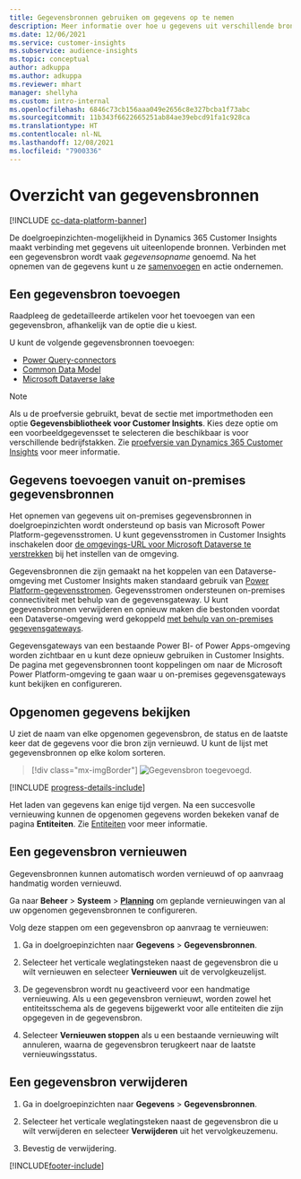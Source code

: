 ```yaml
---
title: Gegevensbronnen gebruiken om gegevens op te nemen
description: Meer informatie over hoe u gegevens uit verschillende bronnen kunt importeren.
ms.date: 12/06/2021
ms.service: customer-insights
ms.subservice: audience-insights
ms.topic: conceptual
author: adkuppa
ms.author: adkuppa
ms.reviewer: mhart
manager: shellyha
ms.custom: intro-internal
ms.openlocfilehash: 6846c73cb156aaa049e2656c8e327bcba1f73abc
ms.sourcegitcommit: 11b343f6622665251ab84ae39ebcd91fa1c928ca
ms.translationtype: HT
ms.contentlocale: nl-NL
ms.lasthandoff: 12/08/2021
ms.locfileid: "7900336"
---
```

# <a name="data-sources-overview"></a>Overzicht van gegevensbronnen

[!INCLUDE [cc-data-platform-banner](../includes/cc-data-platform-banner.md)]

De doelgroepinzichten-mogelijkheid in Dynamics 365 Customer Insights maakt verbinding met gegevens uit uiteenlopende bronnen. Verbinden met een gegevensbron wordt vaak *gegevensopname* genoemd. Na het opnemen van de gegevens kunt u ze [samenvoegen](data-unification.md) en actie ondernemen.

## <a name="add-a-data-source"></a>Een gegevensbron toevoegen

Raadpleeg de gedetailleerde artikelen voor het toevoegen van een gegevensbron, afhankelijk van de optie die u kiest.

U kunt de volgende gegevensbronnen toevoegen:

- [Power Query-connectors](connect-power-query.md)
- [Common Data Model](connect-common-data-model.md)
- [Microsoft Dataverse lake](connect-dataverse-managed-lake.md)

> [!NOTE]
> Als u de proefversie gebruikt, bevat de sectie met importmethoden een optie **Gegevensbibliotheek voor Customer Insights**. Kies deze optie om een voorbeeldgegevensset te selecteren die beschikbaar is voor verschillende bedrijfstakken. Zie [proefversie van Dynamics 365 Customer Insights](../trial-signup.md) voor meer informatie.

## <a name="add-data-from-on-premises-data-sources"></a>Gegevens toevoegen vanuit on-premises gegevensbronnen

Het opnemen van gegevens uit on-premises gegevensbronnen in doelgroepinzichten wordt ondersteund op basis van Microsoft Power Platform-gegevensstromen. U kunt gegevensstromen in Customer Insights inschakelen door [de omgevings-URL voor Microsoft Dataverse te verstrekken](create-environment.md) bij het instellen van de omgeving.

Gegevensbronnen die zijn gemaakt na het koppelen van een Dataverse-omgeving met Customer Insights maken standaard gebruik van [Power Platform-gegevensstromen](/power-query/dataflows/overview-dataflows-across-power-platform-dynamics-365). Gegevensstromen ondersteunen on-premises connectiviteit met behulp van de gegevensgateway. U kunt gegevensbronnen verwijderen en opnieuw maken die bestonden voordat een Dataverse-omgeving werd gekoppeld [met behulp van on-premises gegevensgateways](/data-integration/gateway/service-gateway-app).

Gegevensgateways van een bestaande Power BI- of Power Apps-omgeving worden zichtbaar en u kunt deze opnieuw gebruiken in Customer Insights. De pagina met gegevensbronnen toont koppelingen om naar de Microsoft Power Platform-omgeving te gaan waar u on-premises gegevensgateways kunt bekijken en configureren.

## <a name="review-ingested-data"></a>Opgenomen gegevens bekijken

U ziet de naam van elke opgenomen gegevensbron, de status en de laatste keer dat de gegevens voor die bron zijn vernieuwd. U kunt de lijst met gegevensbronnen op elke kolom sorteren.

> [!div class="mx-imgBorder"]
> ![Gegevensbron toegevoegd.](media/configure-data-datasource-added.png "Gegevensbron toegevoegd")

[!INCLUDE [progress-details-include](../includes/progress-details-pane.md)]

Het laden van gegevens kan enige tijd vergen. Na een succesvolle vernieuwing kunnen de opgenomen gegevens worden bekeken vanaf de pagina **Entiteiten**. Zie [Entiteiten](entities.md) voor meer informatie.

## <a name="refresh-a-data-source"></a>Een gegevensbron vernieuwen

Gegevensbronnen kunnen automatisch worden vernieuwd of op aanvraag handmatig worden vernieuwd. 

Ga naar **Beheer** > **Systeem** > [**Planning**](system.md#schedule-tab) om geplande vernieuwingen van al uw opgenomen gegevensbronnen te configureren.

Volg deze stappen om een gegevensbron op aanvraag te vernieuwen:

1. Ga in doelgroepinzichten naar **Gegevens** > **Gegevensbronnen**.

2. Selecteer het verticale weglatingsteken naast de gegevensbron die u wilt vernieuwen en selecteer **Vernieuwen** uit de vervolgkeuzelijst.

3. De gegevensbron wordt nu geactiveerd voor een handmatige vernieuwing. Als u een gegevensbron vernieuwt, worden zowel het entiteitsschema als de gegevens bijgewerkt voor alle entiteiten die zijn opgegeven in de gegevensbron.

4. Selecteer **Vernieuwen stoppen** als u een bestaande vernieuwing wilt annuleren, waarna de gegevensbron terugkeert naar de laatste vernieuwingsstatus.

## <a name="delete-a-data-source"></a>Een gegevensbron verwijderen

1. Ga in doelgroepinzichten naar **Gegevens** > **Gegevensbronnen**.

2. Selecteer het verticale weglatingsteken naast de gegevensbron die u wilt verwijderen en selecteer **Verwijderen** uit het vervolgkeuzemenu.

3. Bevestig de verwijdering.


[!INCLUDE[footer-include](../includes/footer-banner.md)]
